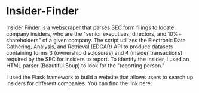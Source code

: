 # Insider-Finder

Insider Finder is a webscraper that parses SEC form filings to locate company insiders, who are the "senior executives, directors, and 10%+ shareholders" of a given company.
The script utilizes the Electronic Data Gathering, Analysis, and Retrieval (EDGAR) API to produce datasets containing forms 3 (ownership disclosures) and 4 (insider transactions) required by the SEC for insiders to report. 
To identify the insider, I used an HTML parser (Beautiful Soup) to look for the "reporting person."

I used the Flask framework to build a website that allows users to search up insiders for different companies. You can find the link here:
